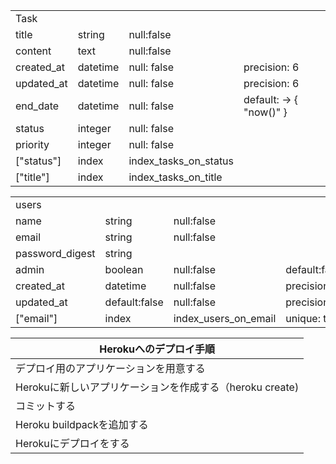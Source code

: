 |            |          |                       |                         |
| ---------- | -------- | --------------------- | ----------------------- |
| Task       |          |                       |                         |
| title      | string   | null:false            |                         |
| content    | text     | null:false            |                         |
| created_at | datetime | null: false           | precision: 6            |
| updated_at | datetime | null: false           | precision: 6            |
| end_date   | datetime | null: false           | default: -> { "now()" } |
| status     | integer  | null: false           |                         |
| priority   | integer  | null: false           |                         |
| ["status"] | index    | index_tasks_on_status |                         |
| ["title"]  | index    | index_tasks_on_title  |                         |


|                 |               |                      |               |
| --------------- | ------------- | -------------------- | ------------- |
| users           |               |                      |               |
| name            | string        | null:false           |               |
| email           | string        | null:false           |               |
| password_digest | string        |                      |               |
| admin           | boolean       | null:false           | default:false |
| created_at      | datetime      | null:false           | precision: 6  | 
| updated_at      | default:false | null:false           | precision: 6  |
| ["email"]       | index         | index_users_on_email | unique: true  |


| Herokuへのデプロイ手順                                   |
| -------------------------------------------------------- |
| デプロイ用のアプリケーションを用意する                   |
| Herokuに新しいアプリケーションを作成する（heroku create) |
| コミットする                                             |
| Heroku buildpackを追加する                               |
| Herokuにデプロイをする                                   |
